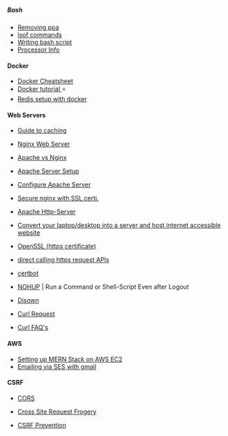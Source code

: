 ##### Bash

- [Removing ppa](https://askubuntu.com/questions/307/how-can-ppas-be-removed)
- [lsof commands](http://www.thegeekstuff.com/2012/08/lsof-command-examples)
- [Writing bash script](https://linuxconfig.org/bash-scripting-tutorial)
- [Processor Info](https://www.binarytides.com/linux-cpu-information/)

#### Docker
- [Docker Cheatsheet](https://github.com/eon01/DockerCheatSheet)
- [Docker tutorial	](https://docker-curriculum.com/) :star:
- [Redis setup with docker](https://docs.docker.com/get-started/part2/)

#### Web Servers
- [Guide to caching](https://kamranahmed.info/blog/2017/03/14/quick-guide-to-http-caching/)
- [Nginx Web Server](https://www.tecmint.com/nginx-web-server-security-hardening-and-performance-tips/)
- [Apache vs Nginx](https://www.digitalocean.com/community/tutorials/apache-vs-nginx-practical-considerations)
- [Apache Server Setup](https://www.digitalocean.com/community/tutorials/how-to-install-linux-apache-mysql-php-lamp-stack-on-ubuntu)

- [Configure Apache Server](https://httpd.apache.org/docs/2.4/configuring.html)
- [Secure nginx with SSL certi.](https://www.tecmint.com/secure-nginx-with-lets-encrypt-ssl-certificate-on-ubuntu-and-debian/)
- [Apache Http-Server](https://wiki.archlinux.org/index.php/Apache_HTTP_Server)

- [Convert your laptop/desktop into a server and host internet accessible website](https://blog.mindorks.com/how-to-convert-your-laptop-desktop-into-a-server-and-host-internet-accessible-website-on-it-part-1-545940164ab9)

- [OpenSSL (https certificate) ](https://www.openssl.org/docs/manmaster/man1/req.html)

- [direct calling https request APIs ](https://gethttpsforfree.com/)

- [certbot](https://certbot.eff.org/#ubuntutzesty-apache)

- [NOHUP](https://www.slashroot.in/nohup-command-tutorial-linux-example-usage) | Run a Command or Shell-Script Even after Logout
- [Disown](https://www.slashroot.in/disown-command-linux-explained-example-usage)

- [Curl Request](https://www.computerhope.com/unix/curl.htm)
- [Curl FAQ's](https://curl.haxx.se/docs/faq.html)


#### AWS
- [Setting up MERN Stack on AWS EC2](https://medium.com/@Keithweaver_/setting-up-mern-stack-on-aws-ec2-6dc599be4737)
- [Emailing via SES with gmail](http://www.daniloaz.com/en/use-gmail-with-your-own-domain-for-free-thanks-to-amazon-ses-lambda/)


#### CSRF

- [CORS](https://developer.mozilla.org/en-US/docs/Web/HTTP/Access_control_CORS)

- [Cross Site Request Frogery](https://www.owasp.org/index.php/Cross-Site_Request_Forgery_(CSRF))

- [CSRF Prevention](https://www.owasp.org/index.php/Cross-Site_Request_Forgery_(CSRF)_Prevention_Cheat_Sheet)

